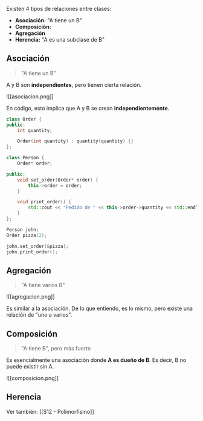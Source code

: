 Existen 4 tipos de relaciones entre clases:

- **Asociación:** "A tiene un B"
- **Composición:**
- **Agregación**
- **Herencia:** "A es una subclase de B"
## Asociación

> "A tiene un B"

A y B son **independientes**, pero tienen cierta relación.

![[asociacion.png]]

En código, esto implica que A y B se crean **independientemente**.

```cpp
class Order {
public:
	int quantity;

	Order(int quantity) : quantity(quantity) {}
};

class Person {
	Order* order;

public:
	void set_order(Order* order) {
		this->order = order;
	}

	void print_order() {
		std::cout << "Pedido de " << this->order->quantity << std::endl;
	}
};

Person john;
Order pizza(2);

john.set_order(&pizza);
john.print_order();
```

## Agregación

> "A tiene varios B"

![[agregacion.png]]

Es similar a la asociación. De lo que entiendo, es lo mismo, pero existe una relación de "uno a varios".

## Composición

> "A tiene B", pero más fuerte

Es esencialmente una asociación donde **A es dueño de B**. Es decir, B no puede existir sin A.

![[composicion.png]]

## Herencia

Ver también: [[S12 - Polimorfismo]]
